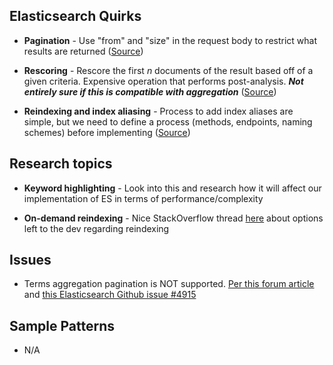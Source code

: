 Elasticsearch Quirks
---
- **Pagination** - Use "from" and "size" in the request body to restrict what results are returned ([Source](http://www.elasticsearch.org/guide/en/elasticsearch/reference/current/search-request-from-size.html))

- **Rescoring** - Rescore the first *n* documents of the result based off of a given criteria. Expensive operation that performs post-analysis. ***Not entirely sure if this is compatible with aggregation*** ([Source](http://www.elasticsearch.org/guide/en/elasticsearch/reference/current/search-request-rescore.html))

- **Reindexing and index aliasing** - Process to add index aliases are simple, but we need to define a process (methods, endpoints, naming schemes) before implementing ([Source](http://www.elasticsearch.org/guide/en/elasticsearch/guide/current/_index_aliases_and_zero_downtime.html))


Research topics
--

- **Keyword highlighting** - Look into this and research how it will affect our implementation of ES in terms of performance/complexity

- **On-demand reindexing** - Nice StackOverflow thread [here](http://stackoverflow.com/questions/17007646/how-to-reindex-elasticsearch-quickly) about options left to the dev regarding reindexing


Issues
--
 - Terms aggregation pagination is NOT supported. [Per this forum article](http://elasticsearch-users.115913.n3.nabble.com/ES-aggregation-and-pagination-td4052774.html) and [this Elasticsearch Github issue #4915](https://github.com/elasticsearch/elasticsearch/issues/4915)


Sample Patterns
--
- N/A




